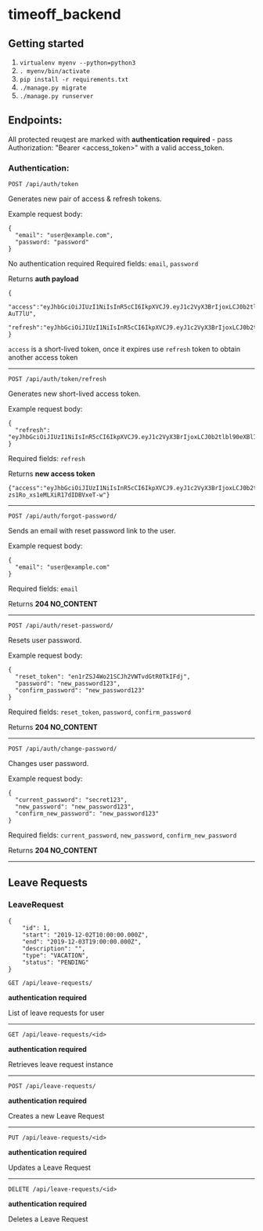 # timeoff_backend

## Getting started

1.  `virtualenv myenv --python=python3`
2.  `. myenv/bin/activate`
3.  `pip install -r requirements.txt`
4.  `./manage.py migrate`
5.  `./manage.py runserver`

Endpoints:
------

All protected reuqest are marked with __authentication required__ - pass Authorization: "Bearer <access_token>" with a valid access_token.

### Authentication:

`POST /api/auth/token`

Generates new pair of access & refresh tokens.

Example request body:

```
{
  "email": "user@example.com",
  "password: "password"
}
```

No authentication required
Required fields: `email`, `password`

Returns __auth payload__
```
{
  "access":"eyJhbGciOiJIUzI1NiIsInR5cCI6IkpXVCJ9.eyJ1c2VyX3BrIjoxLCJ0b2tlbl90eXBlIjoiYWNjZXNzIiwiY29sZF9zdHVmZiI6IuKYgyIsImV4cCI6MTIzNDU2LCJqdGkiOiJmZDJmOWQ1ZTFhN2M0MmU4OTQ5MzVlMzYyYmNhOGJjYSJ9.NHlztMGER7UADHZJlxNG0WSi22a2KaYSfd1S-AuT7lU",
  "refresh":"eyJhbGciOiJIUzI1NiIsInR5cCI6IkpXVCJ9.eyJ1c2VyX3BrIjoxLCJ0b2tlbl90eXBlIjoicmVmcmVzaCIsImNvbGRfc3R1ZmYiOiLimIMiLCJleHAiOjIzNDU2NywianRpIjoiZGUxMmY0ZTY3MDY4NDI3ODg5ZjE1YWMyNzcwZGEwNTEifQ.aEoAYkSJjoWH1boshQAaTkf8G3yn0kapko6HFRt7Rh4"
}
```

`access` is a short-lived token, once it expires use `refresh` token to obtain another access token

---

`POST /api/auth/token/refresh`

Generates new short-lived access token.

Example request body:

```
{
  "refresh": "eyJhbGciOiJIUzI1NiIsInR5cCI6IkpXVCJ9.eyJ1c2VyX3BrIjoxLCJ0b2tlbl90eXBlIjoicmVmcmVzaCIsImNvbGRfc3R1ZmYiOiLimIMiLCJleHAiOjIzNDU2NywianRpIjoiZGUxMmY0ZTY3MDY4NDI3ODg5ZjE1YWMyNzcwZGEwNTEifQ.aEoAYkSJjoWH1boshQAaTkf8G3yn0kapko6HFRt7Rh4"
}
```

Required fields: `refresh`

Returns __new access token__
```
{"access":"eyJhbGciOiJIUzI1NiIsInR5cCI6IkpXVCJ9.eyJ1c2VyX3BrIjoxLCJ0b2tlbl90eXBlIjoiYWNjZXNzIiwiY29sZF9zdHVmZiI6IuKYgyIsImV4cCI6MTIzNTY3LCJqdGkiOiJjNzE4ZTVkNjgzZWQ0NTQyYTU0NWJkM2VmMGI0ZGQ0ZSJ9.ekxRxgb9OKmHkfy-zs1Ro_xs1eMLXiR17dIDBVxeT-w"}
```

---

`POST /api/auth/forgot-password/`

Sends an email with reset password link to the user.

Example request body:
```
{
  "email": "user@example.com"
}
```


Required fields: `email`

Returns __204 NO_CONTENT__

---

`POST /api/auth/reset-password/`

Resets user password.

Example request body:
```
{
  "reset_token": "en1rZSJ4Wo21SCJh2VWTvdGtR0TkIFdj",
  "password": "new_password123",
  "confirm_password": "new_password123"
}
```

Required fields: `reset_token`, `password`, `confirm_password`

Returns __204 NO_CONTENT__

---

`POST /api/auth/change-password/`

Changes user password.

Example request body:
```
{
  "current_password": "secret123",
  "new_password": "new_password123",
  "confirm_new_password": "new_password123"
}
```

Required fields: `current_password`, `new_password`, `confirm_new_password`

Returns __204 NO_CONTENT__

---

## Leave Requests

### LeaveRequest
```
{
    "id": 1,
    "start": "2019-12-02T10:00:00.000Z",
    "end": "2019-12-03T19:00:00.000Z",
    "description": "",
    "type": "VACATION",
    "status": "PENDING"
}
```

`GET /api/leave-requests/`

__authentication required__

List of leave requests for user

---

`GET /api/leave-requests/<id>`

__authentication required__

Retrieves leave request instance

---

`POST /api/leave-requests/`

__authentication required__

Creates a new Leave Request

---

`PUT /api/leave-requests/<id>`

__authentication required__

Updates a Leave Request

---

`DELETE /api/leave-requests/<id>`

__authentication required__

Deletes a Leave Request